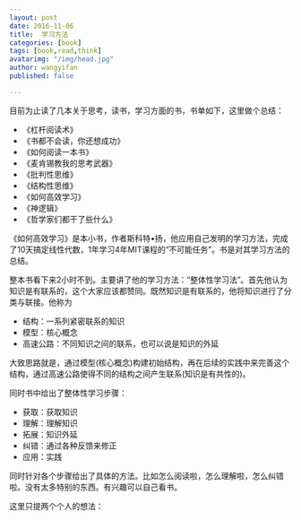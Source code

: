 ```yaml
---
layout: post
date: 2016-11-06
title:  学习方法
categories: [book]
tags: [book,read,think]
avatarimg: "/img/head.jpg"
author: wangyifan
published: false

---
```


目前为止读了几本关于思考，读书，学习方面的书，书单如下，这里做个总结：

- 《杠杆阅读术》
- 《书都不会读，你还想成功》
- 《如何阅读一本书》
- 《麦肯锡教我的思考武器》
- 《批判性思维》
- 《结构性思维》
- 《如何高效学习》
- 《神逻辑》
- 《哲学家们都干了些什么》

《如何高效学习》是本小书，作者斯科特•扬，他应用自己发明的学习方法，完成了10天搞定线性代数，1年学习4年MIT课程的“不可能任务”。书是对其学习方法的总结。

整本书看下来2小时不到。主要讲了他的学习方法：“整体性学习法”。首先他认为知识是有联系的，这个大家应该都赞同。既然知识是有联系的，他将知识进行了分类与联接。他称为

- 结构：一系列紧密联系的知识
- 模型：核心概念
- 高速公路：不同知识之间的联系，也可以说是知识的外延

大致思路就是，通过模型(核心概念)构建初始结构，再在后续的实践中来完善这个结构，通过高速公路使得不同的结构之间产生联系(知识是有共性的)。

同时书中给出了整体性学习步骤：

- 获取：获取知识
- 理解：理解知识
- 拓展：知识外延
- 纠错：通过各种反馈来修正
- 应用：实践

同时针对各个步骤给出了具体的方法。比如怎么阅读啦，怎么理解啦，怎么纠错啦。没有太多特别的东西。有兴趣可以自己看书。

这里只提两个个人的想法：
